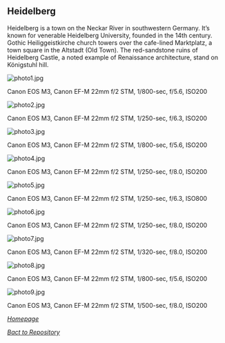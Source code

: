 ## Heidelberg

Heidelberg is a town on the Neckar River in southwestern Germany. It’s known for venerable Heidelberg University, founded in the 14th century. Gothic Heiliggeistkirche church towers over the cafe-lined Marktplatz, a town square in the Altstadt (Old Town). The red-sandstone ruins of Heidelberg Castle, a noted example of Renaissance architecture, stand on Königstuhl hill.



![photo1.jpg](/Shutter101/photos/Heidelberg/img/photo1.jpg)

Canon EOS M3, Canon EF-M 22mm f/2 STM, 1/800-sec, f/5.6, ISO200

![photo2.jpg](/Shutter101/photos/Heidelberg/img/photo2.jpg)

Canon EOS M3, Canon EF-M 22mm f/2 STM, 1/250-sec, f/6.3, ISO200

![photo3.jpg](/Shutter101/photos/Heidelberg/img/photo3.jpg)

Canon EOS M3, Canon EF-M 22mm f/2 STM, 1/800-sec, f/5.6, ISO200

![photo4.jpg](/Shutter101/photos/Heidelberg/img/photo4.jpg)

Canon EOS M3, Canon EF-M 22mm f/2 STM, 1/250-sec, f/8.0, ISO200

![photo5.jpg](/Shutter101/photos/Heidelberg/img/photo5.jpg)

Canon EOS M3, Canon EF-M 22mm f/2 STM, 1/250-sec, f/6.3, ISO800

![photo6.jpg](/Shutter101/photos/Heidelberg/img/photo6.jpg)

Canon EOS M3, Canon EF-M 22mm f/2 STM, 1/250-sec, f/8.0, ISO200

![photo7.jpg](/Shutter101/photos/Heidelberg/img/photo7.jpg)

Canon EOS M3, Canon EF-M 22mm f/2 STM, 1/320-sec, f/8.0, ISO200

![photo8.jpg](/Shutter101/photos/Heidelberg/img/photo8.jpg)

Canon EOS M3, Canon EF-M 22mm f/2 STM, 1/800-sec, f/5.6, ISO200

![photo9.jpg](/Shutter101/photos/Heidelberg/img/photo9.jpg)

Canon EOS M3, Canon EF-M 22mm f/2 STM, 1/500-sec, f/8.0, ISO200


*[Homepage](README.md)*

*[Bact to Repository](https://github.com/23W-GBAC/Shutter101/tree/main)*

